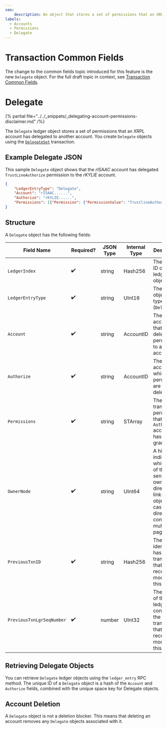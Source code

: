 ```yaml
---
seo:
    description: An object that stores a set of permissions that an XRPL account delegates to another account.
labels:
  - Accounts
  - Permissions
  - Delegate
---
```


# Transaction Common Fields

The change to the common fields topic introduced for this feature is the new `Delegate` object. For the full draft topic in context, see [Transaction Common Fields](https://xrpl-dev-portal--perm-dele-common-fields-2.preview.redocly.app/docs/references/protocol/transactions/common-fields).

# Delegate

{% partial file="../../_snippets/_delegating-account-permissions-disclaimer.md" /%}

The `Delegate` ledger object stores a set of permissions that an XRPL account has delegated to another account. You create `Delegate` objects using the [`DelegateSet`](./delegate-set.md) transaction.

## Example Delegate JSON

This sample `Delegate` object shows that the _rISAAC_ account has delegated `TrustLineAuthorize` permission to the _rKYLIE_ account.

```json
{
    "LedgerEntryType": "Delegate",
    "Account": "rISAAC......",
    "Authorize": "rKYLIE......",
    "Permissions": [{"Permission": {"PermissionValue": "TrustlineAuthorize"}}],
}
```

## Structure

A `Delegate` object has the following fields:

| Field Name | Required? | JSON Type | Internal Type | Description |
|------------|-----------|-----------|---------------|-------------|
| `LedgerIndex` |  ✔️ | string | Hash256 | The unique ID of the ledger object. |
| `LedgerEntryType` | ✔️ | string | UInt16 | The ledger object's type (`Delegate`) |
| `Account` | ✔️ | string | AccountID | The account that delegates permissions to another account. |
| `Authorize` | ✔️ | string | AccountID | The account to which permissions are delegated. |
| `Permissions` | ✔️ | string | STArray | The transaction permissions that the `Authorize` account has been granted. |
| `OwnerNode` | ✔️ | string | UInt64 | A hint indicating which page of the sender's owner directory links to this object, in case the directory consists of multiple pages. |
| `PreviousTxnID` | ✔️ | string | Hash256 | The identifying hash of the transaction that most recently modified this object. |
| `PreviousTxnLgrSeqNumber`| ✔️ | number | UInt32 |The index of the ledger that contains the transaction that most recently modified this object. |

## Retrieving Delegate Objects

You can retrieve `Delegate` ledger objects using the `ledger_entry` RPC method. The unique ID of a `Delegate` object is a hash of the `Account` and `Authorize` fields, combined with the unique space key for Delegate objects.


## Account Deletion

A `Delegate` object is not a deletion blocker. This means that deleting an account removes any `Delegate` objects associated with it.


<!-- This needs to be added to the common fields reference as a Draft PR to xrpl.org -->